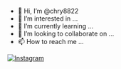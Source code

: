 - 👋 Hi, I’m @chry8822
- 👀 I’m interested in ...
- 🌱 I’m currently learning ...
- 💞️ I’m looking to collaborate on ...
- 📫 How to reach me ...

<!---
chry8822/chry8822 is a ✨ special ✨ repository because its `README.md` (this file) appears on your GitHub profile.
You can click the Preview link to take a look at your changes.
--->


 <a href="https://www.instagram.com/chrysan_th/">![Instagram](https://img.shields.io/badge/<handle>-%23E4405F.svg?style=for-the-badge&logo=Instagram&logoColor=white)</a>
